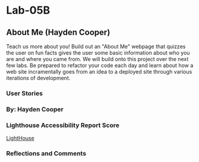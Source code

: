 # Lab-05B

## About Me (Hayden Cooper)

<!-- Grew up in Knoxville, TN attended L&N Stem Academy was apart of the first Graduating class in 2014, Followed by enlistment in the US Navy. Avid lover of all things associated with the outdoors lover of golf, snowboarding, boating, and avid brewery explore. Some of my favorite travel destinantions have been Glen Wood Springs, CO, Salt Lkae City, UT, and I love seeing amazing mountain ranges with a historical compontent to them. I have had multiple jobs since leaving the Navy ranging from Law Enforcment, Porject Mnager, and currently a business owner. I have a goal to ski at all resorts in Colorado and Utah in my lifetime. -->

Teach us more about you! Build out an "About Me" webpage that quizzes the user on fun facts gives the user some basic information about who you are and where you came from. We will build onto this project over the next few labs. Be prepared to refactor your code each day and learn about how a web site incramentally goes from an idea to a deployed site through various iterations of development.

### User Stories

### By: Hayden Cooper

### Lighthouse Accessibility Report Score

[LightHouse](./Screenshot%202023-03-12%20at%208.40.03%20PM.png)

### Reflections and Comments
